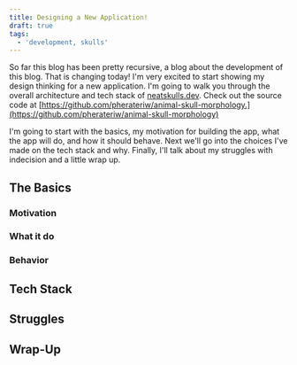 ```yaml
---
title: Designing a New Application!
draft: true
tags:
  - 'development, skulls'
---
```


So far this blog has been pretty recursive, a blog about the development of this blog. That is changing today! I'm very excited to start showing my design thinking for a new application. I'm going to walk you through the overall architecture and tech stack of [neatskulls.dev](https://neatskulls.dev "neatskulls.dev"). Check out the source code at [https://github.com/pherateriw/animal-skull-morphology.](https://github.com/pherateriw/animal-skull-morphology)

I'm going to start with the basics, my motivation for building the app, what the app will do, and how it should behave. Next we'll go into the choices I've made on the tech stack and why. Finally, I'll talk about my struggles with indecision and a little wrap up.

## The Basics

### Motivation

### What it do

### Behavior

## Tech Stack

## Struggles

## Wrap-Up
